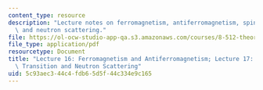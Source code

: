 ```yaml
---
content_type: resource
description: "Lecture notes on ferromagnetism, antiferromagnetism, spin-\xADflop transitions,\
  \ and neutron scattering."
file: https://ol-ocw-studio-app-qa.s3.amazonaws.com/courses/8-512-theory-of-solids-ii-spring-2009/5c93aec344c4fdb65d5f44c334e9c165_MIT8_512s09_lec16_17.pdf
file_type: application/pdf
resourcetype: Document
title: "Lecture 16: Ferromagnetism and Antiferromagnetism; Lecture 17: Spin\xADFlop\
  \ Transition and Neutron Scattering"
uid: 5c93aec3-44c4-fdb6-5d5f-44c334e9c165
---
```

